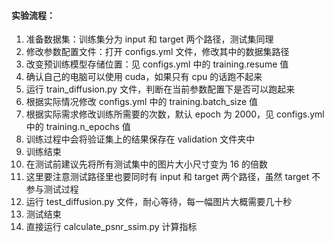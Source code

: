 #### 实验流程：

1. 准备数据集：训练集分为 input 和 target 两个路径，测试集同理
2. 修改参数配置文件：打开 configs.yml 文件，修改其中的数据集路径
3. 改变预训练模型存储位置：见 configs.yml 中的 training.resume 值
4. 确认自己的电脑可以使用 cuda，如果只有 cpu 的话跑不起来
5. 运行 train_diffusion.py 文件，判断在当前参数配置下是否可以跑起来
6. 根据实际情况修改 configs.yml 中的 training.batch_size 值
7. 根据实际需求修改训练所需要的次数，默认 epoch 为 2000，见 configs.yml 中的 training.n_epochs 值
8. 训练过程中会将验证集上的结果保存在 validation 文件夹中
9. 训练结束
9. 在测试前建议先将所有测试集中的图片大小尺寸变为 16 的倍数
10. 这里要注意测试路径里也要同时有 input 和 target 两个路径，虽然 target 不参与测试过程
10. 运行 test_diffusion.py 文件，耐心等待，每一幅图片大概需要几十秒
11. 测试结束
12. 直接运行 calculate_psnr_ssim.py 计算指标